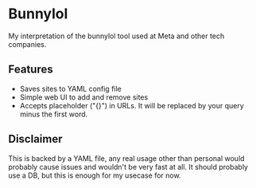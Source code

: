 # Bunnylol

My interpretation of the bunnylol tool used at Meta and other tech companies.

## Features
* Saves sites to YAML config file
* Simple web UI to add and remove sites
* Accepts placeholder ("{}") in URLs. It will be replaced by your query minus the first word.

## Disclaimer
This is backed by a YAML file, any real usage other than personal would probably cause issues and wouldn't be very fast at all.
It should probably use a DB, but this is enough for my usecase for now.
